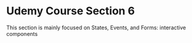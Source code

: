 # Udemy Course Section 6

This section is mainly focused on States, Events, and Forms: interactive components
